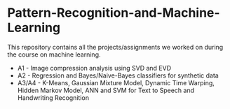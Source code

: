 # Pattern-Recognition-and-Machine-Learning
This repository contains all the projects/assignments we worked on during the course on machine learning.
<ul>
<li>A1 - Image compression analysis using SVD and EVD</li>
<li>A2 - Regression and Bayes/Naive-Bayes classifiers for synthetic data</li>
<li>A3/A4 - K-Means, Gaussian Mixture Model, Dynamic Time Warping, Hidden Markov Model, ANN and SVM for Text to Speech and Handwriting Recognition</li>
